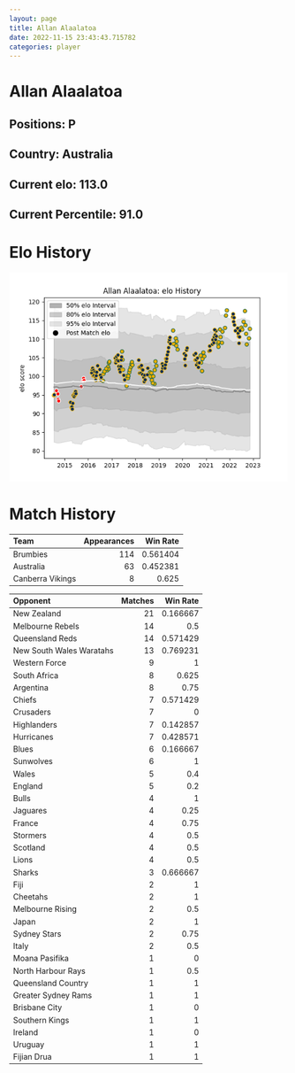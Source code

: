 ```yaml
---  
layout: page  
title: Allan Alaalatoa  
date: 2022-11-15 23:43:43.715782  
categories: player  
---
```

# Allan Alaalatoa

## Positions: P

## Country: Australia

## Current elo: 113.0

## Current Percentile: 91.0

# Elo History


![elo history](history_AllanAlaalatoa.png)
# Match History


| Team             |   Appearances |   Win Rate |
|:-----------------|--------------:|-----------:|
| Brumbies         |           114 |   0.561404 |
| Australia        |            63 |   0.452381 |
| Canberra Vikings |             8 |   0.625    |

| Opponent                 |   Matches |   Win Rate |
|:-------------------------|----------:|-----------:|
| New Zealand              |        21 |   0.166667 |
| Melbourne Rebels         |        14 |   0.5      |
| Queensland Reds          |        14 |   0.571429 |
| New South Wales Waratahs |        13 |   0.769231 |
| Western Force            |         9 |   1        |
| South Africa             |         8 |   0.625    |
| Argentina                |         8 |   0.75     |
| Chiefs                   |         7 |   0.571429 |
| Crusaders                |         7 |   0        |
| Highlanders              |         7 |   0.142857 |
| Hurricanes               |         7 |   0.428571 |
| Blues                    |         6 |   0.166667 |
| Sunwolves                |         6 |   1        |
| Wales                    |         5 |   0.4      |
| England                  |         5 |   0.2      |
| Bulls                    |         4 |   1        |
| Jaguares                 |         4 |   0.25     |
| France                   |         4 |   0.75     |
| Stormers                 |         4 |   0.5      |
| Scotland                 |         4 |   0.5      |
| Lions                    |         4 |   0.5      |
| Sharks                   |         3 |   0.666667 |
| Fiji                     |         2 |   1        |
| Cheetahs                 |         2 |   1        |
| Melbourne Rising         |         2 |   0.5      |
| Japan                    |         2 |   1        |
| Sydney Stars             |         2 |   0.75     |
| Italy                    |         2 |   0.5      |
| Moana Pasifika           |         1 |   0        |
| North Harbour Rays       |         1 |   0.5      |
| Queensland Country       |         1 |   1        |
| Greater Sydney Rams      |         1 |   1        |
| Brisbane City            |         1 |   0        |
| Southern Kings           |         1 |   1        |
| Ireland                  |         1 |   0        |
| Uruguay                  |         1 |   1        |
| Fijian Drua              |         1 |   1        |